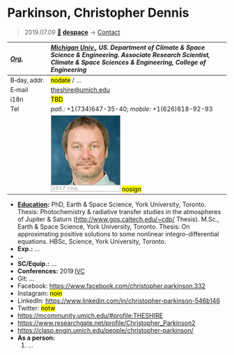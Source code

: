 # Parkinson, Christopher Dennis
> 2019.07.09 **[🚀](../index/index.md) [despace](index.md)** → [Contact](contact.md)

|*[Org.](contact.md)*|*[Michigan Univ.](zz_michigan_univ.md), US. Department of Climate & Space Science & Engineering. Associate Research Scientist, Climate & Space Sciences & Engineering, College of Engineering*|
|:--|:--|
|B‑day, addr.| <mark>nodate</mark> / … |
|E‑mail| <theshire@umich.edu> |
|i18n| <mark>TBD</mark> |
|Tel|*раб.:* +1(734)647-35-40; *mobile:* +1(626)818-92-93 |
|| [![](f/contact/p/parkinson1_photo_thumb.jpg)](f/contact/p/parkinson1_photo.jpg) <mark>nosign</mark> |

   - **[Education](edu.md):** PhD, Earth & Space Science, York University, Toronto. Thesis: Photochemistry & radiative transfer studies in the atmospheres of Jupiter & Saturn (<http://www.gps.caltech.edu/~cdp/> Thesis). M.Sc., Earth & Space Science, York University, Toronto. Thesis: On approximating positive solutions to some nonlinear integro-differential equations. HBSc, Science, York University, Toronto.
   - **Exp.:** …
   - …
   - **SC/Equip.:** …
   - **Conferences:** 2019 [IVC](ivc_2019.md)
   - Git: …
   - Facebook: <https://www.facebook.com/christopher.parkinson.332>
   - Instagram: <mark>noin</mark>
   - LinkedIn: <https://www.linkedin.com/in/christopher-parkinson-546b146>
   - Twitter: <mark>notw</mark>
   - <https://mcommunity.umich.edu/#profile:THESHIRE>
   - <https://www.researchgate.net/profile/Christopher_Parkinson2>
   - <https://clasp.engin.umich.edu/people/christopher-parkinson/>
   - **As a person:**
      1. …
